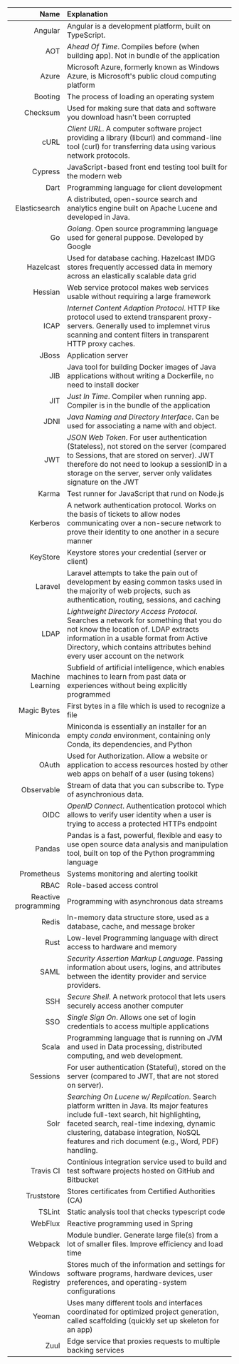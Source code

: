 | Name     |     Explanation           |
|----------:|:-------------             |
| Angular | Angular is a development platform, built on TypeScript. |
| AOT | *Ahead Of Time*. Compiles before (when building app). Not in bundle of the application |
| Azure | Microsoft Azure, formerly known as Windows Azure, is Microsoft's public cloud computing platform |
| Booting | The process of loading an operating system |
| Checksum | Used for making sure that data and software you download hasn't been corrupted |
| cURL | *Client URL*. A computer software project providing a library (libcurl) and command-line tool (curl) for transferring data using various network protocols. |
| Cypress | JavaScript-based front end testing tool built for the modern web |
| Dart | Programming language for client development |
| Elasticsearch | A distributed, open-source search and analytics engine built on Apache Lucene and developed in Java. |
| Go | *Golang*. Open source programming language used for general puppose. Developed by Google |
| Hazelcast | Used for database caching. Hazelcast IMDG stores frequently accessed data in memory across an elastically scalable data grid |
| Hessian | Web service protocol makes web services usable without requiring a large framework |
| ICAP | *Internet Content Adaption Protocol*. HTTP like protocol used to extend transparent proxy-servers. Generally used to implemnet virus scanning and content filters in transparent HTTP proxy caches.
| JBoss     |  Application server |
| JIB | Java tool for building Docker images of Java applications without writing a Dockerfile, no need to install docker | 
| JIT | *Just In Time*. Compiler when running app. Compiler is in the bundle of the application |
| JDNI | *Java Naming and Directory Interface*. Can be used for associating a name with and object. |
| JWT | *JSON Web Token*. For user authentication (Stateless), not stored on the server (compared to Sessions, that are stored on server). JWT therefore do not need to lookup a sessionID in a storage on the server, server only validates signature on the JWT |
| Karma | Test runner for JavaScript that rund on Node.js | 
| Kerberos | A network authentication protocol. Works on the basis of tickets to allow nodes communicating over a non-secure network to prove their identity to one another in a secure manner |
| KeyStore | Keystore stores your credential (server or client) |
| Laravel | Laravel attempts to take the pain out of development by easing common tasks used in the majority of web projects, such as authentication, routing, sessions, and caching |
| LDAP | *Lightweight Directory Access Protocol*. Searches a network for something that you do not know the location of. LDAP extracts information in a usable format from Active Directory, which contains attributes behind every user account on the network | 
| Machine Learning | Subfield of artificial intelligence, which enables machines to learn from past data or experiences without being explicitly programmed |
| Magic Bytes | First bytes in a file which is used to recognize a file | 
| Miniconda | Miniconda is essentially an installer for an empty *conda* environment, containing only Conda, its dependencies, and Python |
| OAuth | Used for Authorization. Allow a website or application to access resources hosted by other web apps on behalf of a user (using tokens) |
| Observable | Stream of data that you can subscribe to. Type of asynchronious data.
| OIDC | *OpenID Connect*. Authentication protocol which allows to verify user identity when a user is trying to access a protected HTTPs endpoint |
| Pandas | Pandas is a fast, powerful, flexible and easy to use open source data analysis and manipulation tool, built on top of the Python programming language |
| Prometheus | Systems monitoring and alerting toolkit |
| RBAC     |  Role-based access control |
| Reactive programming | Programming with asynchronous data streams |
| Redis | In-memory data structure store, used as a database, cache, and message broker |
| Rust | Low-level Programming language with direct access to hardware and memory |
| SAML | *Security Assertion Markup Language*. Passing information about users, logins, and attributes between the identity provider and service providers. |
| SSH | *Secure Shell*. A network protocol that lets users securely access another computer | 
| SSO | *Single Sign On*. Allows one set of login credentials to access multiple applications |
| Scala | Programming language that is running on JVM and used in Data processing, distributed computing, and web development. |
| Sessions | For user authentication (Stateful), stored on the server (compared to JWT, that are not stored on server). |
| Solr | *Searching On Lucene w/ Replication*. Search platform written in Java. Its major features include full-text search, hit highlighting, faceted search, real-time indexing, dynamic clustering, database integration, NoSQL features and rich document (e.g., Word, PDF) handling. |
| Travis CI | Continious integration service used to build and test software projects hosted on GitHub and Bitbucket |
| Truststore | Stores certificates from Certified Authorities (CA) |
| TSLint | Static analysis tool that checks typescript code |
| WebFlux | Reactive programming used in Spring |
| Webpack | Module bundler. Generate large file(s) from a lot of smaller files. Improve efficiency and load time |
| Windows Registry | Stores much of the information and settings for software programs, hardware devices, user preferences, and operating-system configurations |
| Yeoman | Uses many different tools and interfaces coordinated for optimized project generation, called scaffolding (quickly set up skeleton for an app) |
| Zuul | Edge service that proxies requests to multiple backing services |
